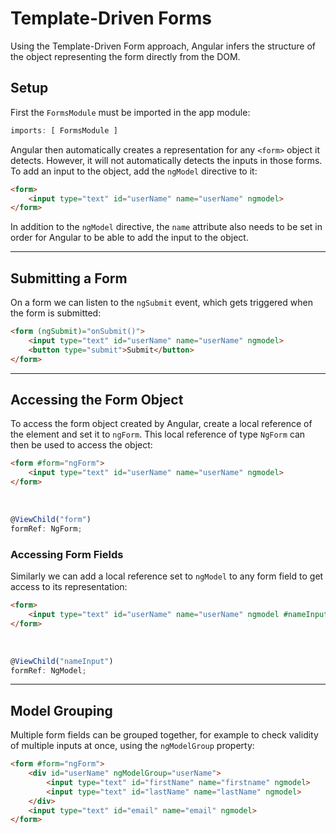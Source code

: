 # Template-Driven Forms
Using the Template-Driven Form approach, Angular infers the structure of the object representing the form directly from the DOM. 

## Setup

First the `FormsModule` must be imported in the app module:
```js
imports: [ FormsModule ]
```

Angular then automatically creates a representation for any `<form>` object it detects. However, it will not automatically detects the inputs in those forms. To add an input to the object, add the `ngModel` directive to it:
```html
<form>
    <input type="text" id="userName" name="userName" ngmodel>
</form>
```
In addition to the `ngModel` directive, the `name` attribute also needs to be set in order for Angular to be able to add the input to the object.

---
## Submitting a Form
On a form we can listen to the `ngSubmit` event, which gets triggered when the form is submitted:
```html
<form (ngSubmit)="onSubmit()">
    <input type="text" id="userName" name="userName" ngmodel>
    <button type="submit">Submit</button>
</form>
```

---
## Accessing the Form Object
To access the form object created by Angular, create a local reference of the element and set it to `ngForm`. This local reference of type `NgForm` can then be used to access the object:
```html
<form #form="ngForm">
    <input type="text" id="userName" name="userName" ngmodel>
</form>
```
&nbsp;
```js
@ViewChild("form") 
formRef: NgForm;
```

### Accessing Form Fields
Similarly we can add a local reference set to `ngModel` to any form field to get access to its representation:
```html
<form>
    <input type="text" id="userName" name="userName" ngmodel #nameInput="ngModel">
</form>
```
&nbsp;
```js
@ViewChild("nameInput") 
formRef: NgModel;
```

---
## Model Grouping
Multiple form fields can be grouped together, for example to check validity of multiple inputs at once, using the `ngModelGroup` property:
```html
<form #form="ngForm">
    <div id="userName" ngModelGroup="userName">
        <input type="text" id="firstName" name="firstname" ngmodel>
        <input type="text" id="lastName" name="lastName" ngmodel>
    </div>
    <input type="text" id="email" name="email" ngmodel>
</form>
```
